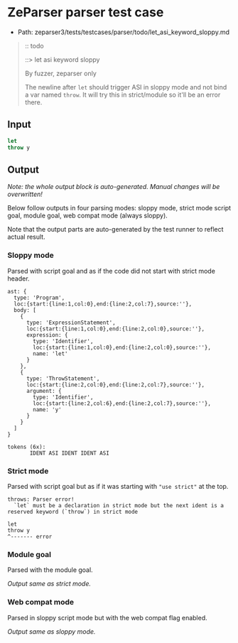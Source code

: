 # ZeParser parser test case

- Path: zeparser3/tests/testcases/parser/todo/let_asi_keyword_sloppy.md

> :: todo
>
> ::> let asi keyword sloppy
>
> By fuzzer, zeparser only
>
> The newline after `let` should trigger ASI in sloppy mode and not bind a var named `throw`. It will try this in strict/module so it'll be an error there. 

## Input

`````js
let
throw y
`````

## Output

_Note: the whole output block is auto-generated. Manual changes will be overwritten!_

Below follow outputs in four parsing modes: sloppy mode, strict mode script goal, module goal, web compat mode (always sloppy).

Note that the output parts are auto-generated by the test runner to reflect actual result.

### Sloppy mode

Parsed with script goal and as if the code did not start with strict mode header.

`````
ast: {
  type: 'Program',
  loc:{start:{line:1,col:0},end:{line:2,col:7},source:''},
  body: [
    {
      type: 'ExpressionStatement',
      loc:{start:{line:1,col:0},end:{line:2,col:0},source:''},
      expression: {
        type: 'Identifier',
        loc:{start:{line:1,col:0},end:{line:2,col:0},source:''},
        name: 'let'
      }
    },
    {
      type: 'ThrowStatement',
      loc:{start:{line:2,col:0},end:{line:2,col:7},source:''},
      argument: {
        type: 'Identifier',
        loc:{start:{line:2,col:6},end:{line:2,col:7},source:''},
        name: 'y'
      }
    }
  ]
}

tokens (6x):
       IDENT ASI IDENT IDENT ASI
`````

### Strict mode

Parsed with script goal but as if it was starting with `"use strict"` at the top.

`````
throws: Parser error!
  `let` must be a declaration in strict mode but the next ident is a reserved keyword (`throw`) in strict mode

let
throw y
^------- error
`````


### Module goal

Parsed with the module goal.

_Output same as strict mode._

### Web compat mode

Parsed in sloppy script mode but with the web compat flag enabled.

_Output same as sloppy mode._
